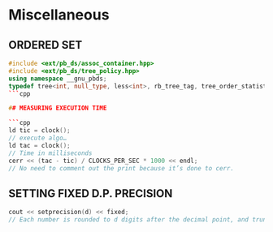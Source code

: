 # Miscellaneous

## ORDERED SET

```cpp
#include <ext/pb_ds/assoc_container.hpp> 
#include <ext/pb_ds/tree_policy.hpp> 
using namespace __gnu_pbds; 
typedef tree<int, null_type, less<int>, rb_tree_tag, tree_order_statistics_node_update> ordered_set;
```cpp

## MEASURING EXECUTION TIME

```cpp
ld tic = clock();
// execute algo…
ld tac = clock();
// Time in milliseconds
cerr << (tac - tic) / CLOCKS_PER_SEC * 1000 << endl;
// No need to comment out the print because it’s done to cerr.
```

## SETTING FIXED D.P. PRECISION

```cpp
cout << setprecision(d) << fixed;
// Each number is rounded to d digits after the decimal point, and truncated.
```
